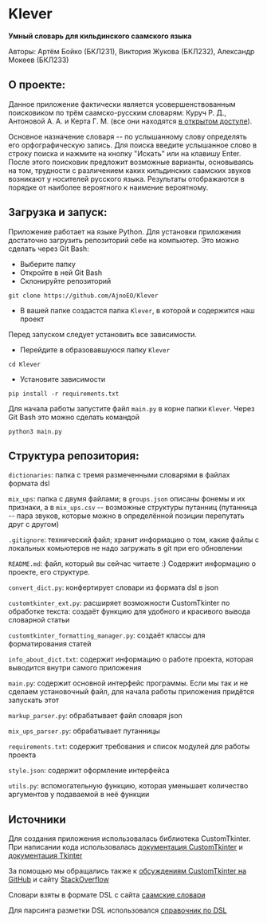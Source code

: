 # Klever
**Умный словарь для кильдинского саамского языка**

Авторы: Артём Бойко (БКЛ231), Виктория Жукова (БКЛ232), Александр Мокеев (БКЛ233)
## О проекте: 
Данное приложение фактически является усовершенствованным поисковиком по трём саамско-русским словарям: Куруч Р. Д., Антоновой А. А. и Керта Г. М. (все они находятся [в открытом доступе](https://www.slovari.saami.su/)).

Основное назначение словаря -- по услышанному слову определять его орфографическую запись. Для поиска введите услышанное слово в строку поиска и нажмите на кнопку "Искать" или на клавишу Enter. После этого поисковик предложит возможные варианты, основываясь на том, трудности с различением каких кильдинских саамских звуков возникают у носителей русского языка. Результаты отображаются в порядке от наиболее вероятного к наимение вероятному.

## Загрузка и запуск:
Приложение работает на языке Python. Для установки приложения достаточно загрузить репозиторий себе на компьютер. Это можно сделать через Git Bash:

* Выберите папку
* Откройте в ней Git Bash
* Склонируйте репозиторий
```
git clone https://github.com/AjnoEO/Klever
```
* В вашей папке создастся папка `Klever`, в которой и содержится наш проект

Перед запуском следует установить все зависимости.
* Перейдите в образовавшуюся папку `Klever`
```
cd Klever
```
* Установите зависимости
```
pip install -r requirements.txt
```

Для начала работы запустите файл `main.py` в корне папки `Klever`. Через Git Bash это можно сделать командой
```
python3 main.py
```

## Структура репозитория:
  `dictionaries`: папка с тремя размеченными словарями в файлах формата dsl
  
  `mix_ups`: папка с двумя файлами; в `groups.json` описаны фонемы и их признаки, а в `mix_ups.csv` -- возможные структуры путанниц (путанница -- пара звуков, которые можно в определённой позиции перепутать друг с другом)
  
  `.gitignore`: технический файл; хранит информацию о том, какие файлы с локальных комьютеров не надо загружать в git при его обновлении
  
  `README.md`: файл, который вы сейчас читаете :) Содержит информацию о проекте, его структуре.
  
  `convert_dict.py`: конфертирует словари из формата dsl в json
  
  `customtkinter_ext.py`: расширяет возможности CustomTkinter по обработке текста: создаёт функцию для удобного и красивого вывода словарной статьи

  `customtkinter_formatting_manager.py`: создаёт классы для форматирования статей

  `info_about_dict.txt`: содержит информацию о работе проекта, которая выводится внутри самого приложения

  `main.py`: содержит основной интерфейс программы. Если мы так и не сделаем установочный файл, для начала работы приложения придётся запускать этот

  `markup_parser.py`: обрабатывает файл словаря json

  `mix_ups_parser.py`: обрабатывает путанницы

  `requirements.txt`: содержит требования и список модулей для работы проекта

  `style.json`: содержит оформление интерфейса

  `utils.py`: вспомогательную функцию, которая уменьшает количество аргументов у подаваемой в неё функции

## Источники
Для создания приложения использовалась библиотека CustomTkinter. При написании кода использовалась [документация CustomTkinter](https://customtkinter.tomschimansky.com/) и [документация Tkinter](https://anzeljg.github.io/rin2/book2/2405/docs/tkinter/)

За помощью мы обращались также к [обсуждениям CustomTkinter на GitHub](https://github.com/TomSchimansky/CustomTkinter/discussions) и сайту [StackOverflow](https://stackoverflow.com/)

Словари взяты в формате DSL с сайта [саамские словари](https://www.slovari.saami.su/)

Для парсинга разметки DSL использовался [справочник по DSL](https://anatoly314.github.io/dsl-manual/#tag_format.html#m)
